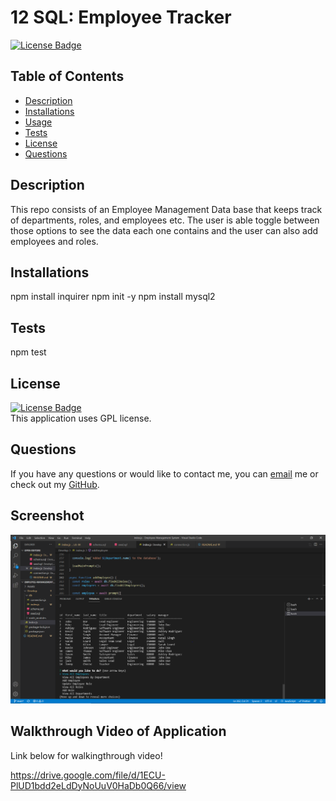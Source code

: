 # 12 SQL: Employee Tracker

[![License Badge](https://img.shields.io/static/v1?label=License&message=GPL&color=purple&?style=plastic&link=https://choosealicense.com/licenses/gpl-3.0/)](https://choosealicense.com/licenses/gpl-3.0/)
  ## Table of Contents
  - [Description](#Description)
  - [Installations](#Installations)
  - [Usage](#Usage)
  - [Tests](#Tests)
  - [License](#License)
  - [Questions](#Questions)
  ## Description
  This repo consists of an Employee Management Data base that keeps track of departments, roles, and employees etc. The user is able toggle between those options to see the data each one contains and the user can also add employees and roles.
  ## Installations
  npm install inquirer
  npm init -y
  npm install mysql2
  ## Tests
  npm test
  ## License
  [![License Badge](https://img.shields.io/static/v1?label=License&message=GPL&color=purple&?style=plastic&link=https://choosealicense.com/licenses/gpl-3.0/)](https://choosealicense.com/licenses/gpl-3.0/)
  </br>
  This application uses GPL license. 
  ## Questions 
  If you have any questions or would like to contact me, you can [email](mailto:bjtsmith23@gmail.com) me
  or check out my [GitHub](https://github.com/bjtsmith23).

  ## Screenshot

![Screenshot of Application](https://github.com/bjtsmith23/Employee-Management-System/blob/main/Assets/Capture.PNG)

 ## Walkthrough Video of Application
Link below for walkingthrough video!

https://drive.google.com/file/d/1ECU-PlUD1bdd2eLdDyNoUuV0HaDb0Q66/view